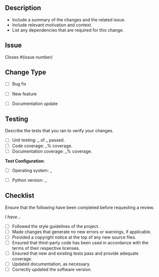 ## Description

- Include a summary of the changes and the related issue.
- Include relevant motivation and context.
- List any dependencies that are required for this change.


## Issue

Closes #(issue number)


## Change Type

- [ ] Bug fix
- [ ] New feature
- [ ] Documentation update


## Testing

Describe the tests that you ran to verify your changes.

- [ ] Unit testing: _ of _ passed.
- [ ] Code coverage: _% coverage.
- [ ] Documentation coverage: _% coverage.

**Test Configuration**:
- [ ] Operating system: _
- [ ] Python version: _


## Checklist

Ensure that the following have been completed before requesting a review.

_I have..._

- [ ] Followed the style guidelines of the project.
- [ ] Made changes that generate no new errors or warnings, if applicable.
- [ ] Provided a copyright notice at the top of any new source files.
- [ ] Ensured that third-party code has been used in accordance with the terms of their respective licenses.
- [ ] Ensured that new and existing tests pass and provide adequate coverage.
- [ ] Updated documentation, as necessary.
- [ ] Correctly updated the software version.
